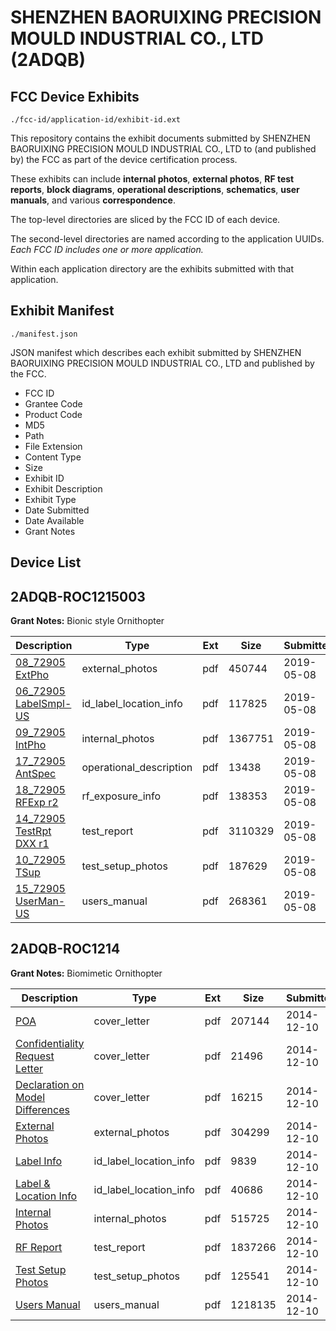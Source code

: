 # SHENZHEN BAORUIXING PRECISION MOULD INDUSTRIAL CO., LTD (2ADQB)
## FCC Device Exhibits

```
./fcc-id/application-id/exhibit-id.ext
```

This repository contains the exhibit documents submitted by SHENZHEN BAORUIXING PRECISION MOULD INDUSTRIAL CO., LTD to (and published by) the FCC as part of the device certification process.

These exhibits can include **internal photos**, **external photos**, **RF test reports**, **block diagrams**, **operational descriptions**, **schematics**, **user manuals**, and various **correspondence**.

The top-level directories are sliced by the FCC ID of each device.

The second-level directories are named according to the application UUIDs. *Each FCC ID includes one or more application.*

Within each application directory are the exhibits submitted with that application. 

## Exhibit Manifest

```
./manifest.json
```

JSON manifest which describes each exhibit submitted by SHENZHEN BAORUIXING PRECISION MOULD INDUSTRIAL CO., LTD and published by the FCC.

- FCC ID
- Grantee Code
- Product Code
- MD5
- Path
- File Extension
- Content Type
- Size
- Exhibit ID
- Exhibit Description
- Exhibit Type
- Date Submitted
- Date Available
- Grant Notes

## Device List
## 2ADQB-ROC1215003
**Grant Notes:** Bionic style Ornithopter

| Description | Type | Ext | Size | Submitted | Available |
| ----------- | ---- | --- | ---- | --------- | --------- |
| [08_72905 ExtPho](2ADQB-ROC1215003/b08272b0a6f3613c2d35eaf22d2e126b/4266495.pdf) | external_photos | pdf | 450744 | 2019-05-08 | 2019-05-08 |
| [06_72905 LabelSmpl-US](2ADQB-ROC1215003/b08272b0a6f3613c2d35eaf22d2e126b/4266494.pdf) | id_label_location_info | pdf | 117825 | 2019-05-08 | 2019-05-08 |
| [09_72905 IntPho](2ADQB-ROC1215003/b08272b0a6f3613c2d35eaf22d2e126b/4266496.pdf) | internal_photos | pdf | 1367751 | 2019-05-08 | 2019-05-08 |
| [17_72905 AntSpec](2ADQB-ROC1215003/b08272b0a6f3613c2d35eaf22d2e126b/4266503.pdf) | operational_description | pdf | 13438 | 2019-05-08 | 2019-05-08 |
| [18_72905 RFExp r2](2ADQB-ROC1215003/b08272b0a6f3613c2d35eaf22d2e126b/4266504.pdf) | rf_exposure_info | pdf | 138353 | 2019-05-08 | 2019-05-08 |
| [14_72905 TestRpt DXX r1](2ADQB-ROC1215003/b08272b0a6f3613c2d35eaf22d2e126b/4266501.pdf) | test_report | pdf | 3110329 | 2019-05-08 | 2019-05-08 |
| [10_72905 TSup](2ADQB-ROC1215003/b08272b0a6f3613c2d35eaf22d2e126b/4266497.pdf) | test_setup_photos | pdf | 187629 | 2019-05-08 | 2019-05-08 |
| [15_72905 UserMan-US](2ADQB-ROC1215003/b08272b0a6f3613c2d35eaf22d2e126b/4266502.pdf) | users_manual | pdf | 268361 | 2019-05-08 | 2019-05-08 |
## 2ADQB-ROC1214
**Grant Notes:** Biomimetic Ornithopter

| Description | Type | Ext | Size | Submitted | Available |
| ----------- | ---- | --- | ---- | --------- | --------- |
| [POA](2ADQB-ROC1214/973569c17967ae70454f9ba86cbe67ca/2468091.pdf) | cover_letter | pdf | 207144 | 2014-12-10 | 2014-12-10 |
| [Confidentiality Request Letter](2ADQB-ROC1214/973569c17967ae70454f9ba86cbe67ca/2468092.pdf) | cover_letter | pdf | 21496 | 2014-12-10 | 2014-12-10 |
| [Declaration on Model Differences](2ADQB-ROC1214/973569c17967ae70454f9ba86cbe67ca/2468093.pdf) | cover_letter | pdf | 16215 | 2014-12-10 | 2014-12-10 |
| [External Photos](2ADQB-ROC1214/973569c17967ae70454f9ba86cbe67ca/2468099.pdf) | external_photos | pdf | 304299 | 2014-12-10 | 2014-12-10 |
| [Label Info](2ADQB-ROC1214/973569c17967ae70454f9ba86cbe67ca/2468101.pdf) | id_label_location_info | pdf | 9839 | 2014-12-10 | 2014-12-10 |
| [Label & Location Info](2ADQB-ROC1214/973569c17967ae70454f9ba86cbe67ca/2468102.pdf) | id_label_location_info | pdf | 40686 | 2014-12-10 | 2014-12-10 |
| [Internal Photos](2ADQB-ROC1214/973569c17967ae70454f9ba86cbe67ca/2468100.pdf) | internal_photos | pdf | 515725 | 2014-12-10 | 2014-12-10 |
| [RF Report](2ADQB-ROC1214/973569c17967ae70454f9ba86cbe67ca/2468097.pdf) | test_report | pdf | 1837266 | 2014-12-10 | 2014-12-10 |
| [Test Setup Photos](2ADQB-ROC1214/973569c17967ae70454f9ba86cbe67ca/2468098.pdf) | test_setup_photos | pdf | 125541 | 2014-12-10 | 2014-12-10 |
| [Users Manual](2ADQB-ROC1214/973569c17967ae70454f9ba86cbe67ca/2468103.pdf) | users_manual | pdf | 1218135 | 2014-12-10 | 2014-12-10 |
